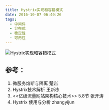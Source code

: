 ```yaml
---
title: Hystrix实现和容错模式
date: 2016-10-07 06:40:26
tags:
  - 中间件
  - 分布式  
  - 稳定性
  - 可用性    
---
```


![Hystrix实现和容错模式](http://www6v.github.io/www6vHome/Hystrix/Hystrix.jpg "Hystrix实现和容错模式")

## 参考：

1. 微服务熔断与隔离 楚岩
2. Hystrix技术解析 王新栋
3. <<亿级流量网站架构核心技术>> 5.8节 张开涛
4. Hystrix 使用与分析 zhangyijun

